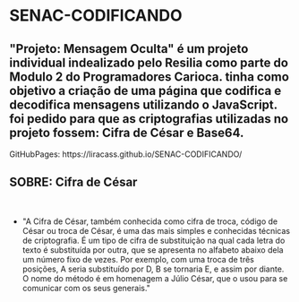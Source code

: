 # SENAC-CODIFICANDO
<h2> "Projeto: Mensagem Oculta" é um projeto individual indealizado pelo Resilia como parte do Modulo 2 do Programadores Carioca. tinha como objetivo a criação de uma página que codifica e decodifica mensagens utilizando o JavaScript. foi pedido para que as criptografias utilizadas no projeto fossem: Cifra de César e Base64. </h2>
GitHubPages: https://liracass.github.io/SENAC-CODIFICANDO/ <br>
<h2> SOBRE: Cifra de César </h2><br>
<ul>
<li> "A Cifra de César, também conhecida como cifra de troca, código de César ou troca de César, é uma das mais simples e conhecidas técnicas de criptografia. É um tipo de cifra de substituição na qual cada letra do texto é substituída por outra, que se apresenta no alfabeto abaixo dela um número fixo de vezes. Por exemplo, com uma troca de três posições, A seria substituído por D, B se tornaria E, e assim por diante. O nome do método é em homenagem a Júlio César, que o usou para se comunicar com os seus generais."</li></ul>
